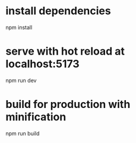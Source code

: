 # install dependencies

npm install

# serve with hot reload at localhost:5173

npm run dev

# build for production with minification

npm run build
